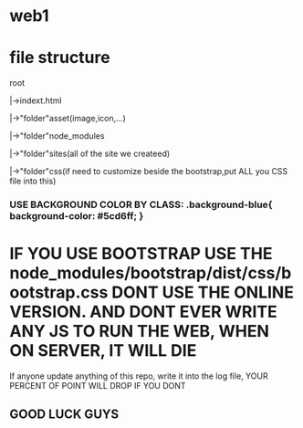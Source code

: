 # web1
 
<h1>file structure</h1>
<p>root</p>
  <p>|->indext.html</p>
  <p>|->"folder"asset(image,icon,...)</p>
  <p>|->"folder"node_modules</p>
  <p>|->"folder"sites(all of the site we createed)</p>
  <p>|->"folder"css(if need to customize beside the bootstrap,put ALL you CSS file into this)</p>

  <h3>USE BACKGROUND COLOR BY CLASS: 
  .background-blue{
    background-color: #5cd6ff;
}
</h3>

  <h1>IF YOU USE BOOTSTRAP USE THE node_modules/bootstrap/dist/css/bootstrap.css DONT USE THE ONLINE VERSION. AND DONT EVER WRITE ANY JS TO RUN THE WEB, WHEN ON SERVER, IT WILL DIE</h1>
  <p>If anyone update anything of this repo, write it into the log file, YOUR PERCENT OF POINT WILL DROP IF YOU DONT</p>

  <h2>GOOD LUCK GUYS</h2>

